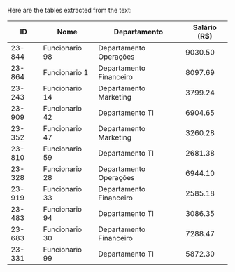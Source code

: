 Here are the tables extracted from the text:

| ID       | Nome            | Departamento            | Salário (R$) |
|----------|-----------------|-------------------------|---------------|
| 23-844   | Funcionario 98  | Departamento Operações   | 9030.50       |
| 23-864   | Funcionario 1   | Departamento Financeiro  | 8097.69       |
| 23-243   | Funcionario 14  | Departamento Marketing   | 3799.24       |
| 23-909   | Funcionario 42  | Departamento TI         | 6904.65       |
| 23-352   | Funcionario 47  | Departamento Marketing   | 3260.28       |
| 23-810   | Funcionario 59  | Departamento TI         | 2681.38       |
| 23-328   | Funcionario 28  | Departamento Operações   | 6944.10       |
| 23-919   | Funcionario 33  | Departamento Financeiro  | 2585.18       |
| 23-483   | Funcionario 94  | Departamento TI         | 3086.35       |
| 23-683   | Funcionario 30  | Departamento Financeiro  | 7288.47       |
| 23-331   | Funcionario 99  | Departamento TI         | 5872.30       |